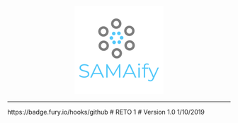 <p align="center">
  <img src="https://raw.githubusercontent.com/SAMAifyWEB/RETO1/master/src/img/logo.png">
</p>
<hr height="0">
https://badge.fury.io/hooks/github
# RETO 1
# Version 1.0 1/10/2019 
